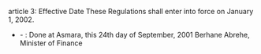 article 3: Effective Date
These Regulations shall enter into force on January 1, 2002. 
<ul>
			<li> - : Done at Asmara, this 24th day of September, 2001
Berhane Abrehe, Minister of Finance<ul>
			</ul></li></ul>